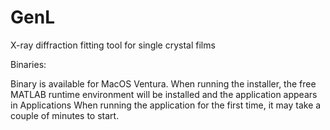 # GenL
X-ray diffraction fitting tool for single crystal films

Binaries:

Binary is available for MacOS Ventura. 
When running the installer, the free MATLAB runtime environment will be installed and the application appears in Applications
When running the application for the first time, it may take a couple of minutes to start.
